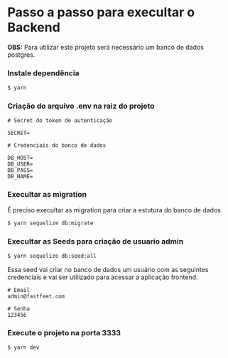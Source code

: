 # Passo a passo para execultar o Backend 

**OBS:** Para utilizar este projeto será necessário um banco de dados postgres.  

### Instale dependência
```bash
$ yarn
```

### Criação do arquivo .env na raiz do projeto
```
# Secret do token de autenticação

SECRET=

# Credenciais do banco de dados

DB_HOST=
DB_USER=
DB_PASS=
DB_NAME=
```

### Execultar as migration 
É preciso execultar as migration para criar a estutura do banco de dados
```bash
$ yarn sequelize db:migrate
```

### Execultar as Seeds para criação de usuario admin
```bash
$ yarn sequelize db:seed:all
```

Essa seed vai criar no banco de dados um usuário com as seguintes credenciais e vai ser utilizado para acessar a aplicação frontend.
```
# Email
admin@fastfeet.com

# Senha
123456
```

### Execute o projeto na porta 3333
```bash
$ yarn dev
```




